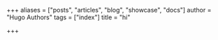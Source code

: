 +++
aliases = ["posts", "articles", "blog", "showcase", "docs"]
author = "Hugo Authors"
tags = ["index"]
title = "hi"

+++
